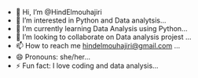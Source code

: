 - 👋 Hi, I’m @HindElmouhajiri
- 👀 I’m interested in Python and Data analytsis...
- 🌱 I’m currently learning Data Analysis using Python...
- 💞️ I’m looking to collaborate on Data analysis projest ...
- 📫 How to reach me  hindelmouhajiri@gmail.com ...
- 😄 Pronouns: she/her...
- ⚡ Fun fact: I love coding and data analysis...

<!---
HindElmouhajiri/HindElmouhajiri is a ✨ special ✨ repository because its `README.md` (this file) appears on your GitHub profile.
You can click the Preview link to take a look at your changes.
--->
